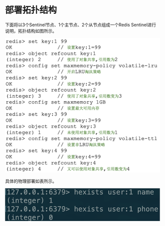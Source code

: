 # 部署拓扑结构

下面将以3个Sentinel节点、1个主节点、2个从节点组成一个Redis Sentinel进行说明，拓扑结构如图所示。

![](../../.gitbook/assets/image%20%28133%29.png)

具体的物理部署如表所示。

![](../../.gitbook/assets/image%20%2878%29.png)

